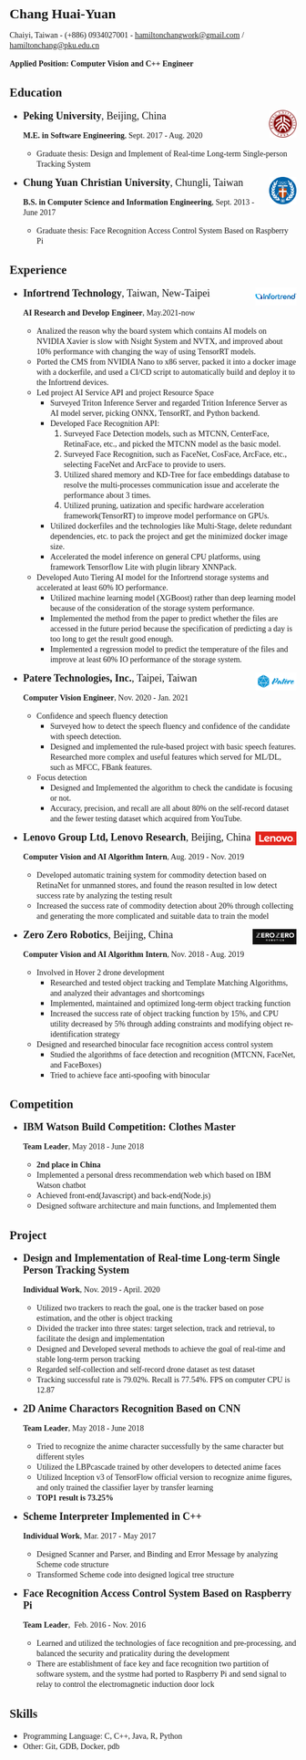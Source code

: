 <font size=5 face="Times New Roman">**Chang Huai-Yuan**</font>

<font face="Times New Roman">Chaiyi, Taiwan  -  (+886) 0934027001  -  hamiltonchangwork@gmail.com / hamiltonchang@pku.edu.cn</font>

<font face="Times New Roman">**Applied Position: Computer Vision and C++ Engineer**</font>

## <font face="Times New Roman">Education</font>

* <font size=4 face=Times New Roman>**Peking University**, Beijing, China</font><img src=".\assets\pku.png" align='right' height="10%" width="10%"/>

  <font face="Times New Roman">**M.E. in Software Engineering**, Sept. 2017 - Aug. 2020</font>

  * <font face="Times New Roman">Graduate thesis: Design and Implement of Real-time Long-term Single-person Tracking System</font>

* <font size=4 face="Time New Roman">**Chung Yuan Christian
  University**, Chungli, Taiwan</font><img src=".\assets\CYCU.png" align='right' height="10%" width="10%"/>

  <font face="Times New Roman">**B.S. in Computer Science and Information Engineering**, Sept. 2013 - June 2017</font>

  - <font face="Times New Roman">Graduate thesis: Face Recognition Access Control System Based on Raspberry Pi</font>

## <font face="Times New Roman">Experience</font>

- <font size=4 face="Times New Roman">**Infortrend Technology**, Taiwan, New-Taipei</font><img src="./assets/infortrend.png" align='right' height="15%" width="15%"/>

  <font face="Times New Roman">**AI Research and Develop Engineer**, May.2021-now</font>

  - <font face="Times New Roman">Analized the reason why the board system which contains AI models on NVIDIA Xavier is slow with Nsight System and NVTX, and improved about 10% performance with changing the way of using TensorRT models.</font>
  - <font face="Times New Roman">Ported the CMS from NVIDIA Nano to x86 server, packed it into a docker image with a dockerfile, and used a CI/CD script to automatically build and deploy it to the Infortrend devices.</font>
  - <font face="Times New Roman">Led project AI Service API and project Resource Space</font>
    - <font face="Times New Roman">Surveyed Triton Inference Server and regarded Trition Inference Server as AI model server, picking ONNX, TensorRT, and Python backend.</font>
    - <font face="Times New Roman">Developed Face Recognition API:</font>
      1. <font face="Times New Roman">Surveyed Face Detection models, such as MTCNN, CenterFace, RetinaFace, etc., and picked the MTCNN model as the basic model.</font>
      2. <font face="Times New Roman">Surveyed Face Recognition, such as FaceNet, CosFace, ArcFace, etc., selecting FaceNet and ArcFace to provide to users.</font>
      3. <font face="Times New Roman">Utilized shared memory and KD-Tree for face embeddings database to resolve the multi-processes communication issue and accelerate the performance about 3 times.</font>
      4. <font face="Times New Roman">Utilized pruning, uatization and specific hardware acceleration framework(TensorRT) to improve model performance on GPUs.</font>
    - <font face="Times New Roman">Utilized dockerfiles and the technologies like Multi-Stage, delete redundant dependencies, etc. to pack the project and get the minimized docker image size.</font>
    - <font face="Times New Roman">Accelerated the model inference on general CPU platforms, using framework Tensorflow Lite with plugin library XNNPack.</font>
  - <font face="Times New Roman">Developed Auto Tiering AI model for the Infortrend storage systems and accelerated at least 60% IO performance.</font>
    - <font face="Times New Roman">Utilized machine learning model (XGBoost) rather than deep learning model because of the consideration of the storage system performance.</font>
    - <font face="Times New Roman">Implemented the method from the paper to predict whether the files are accessed in the future period because the specification of predicting a day is too long to get the result good enough.</font>
    - <font face="Times New Roman">Implemented a regression model to predict the temperature of the files and improve at least 60% IO performance of the storage system.</font>

- <font size=4 face="Times New Roman">**Patere Technologies, Inc.**, Taipei, Taiwan</font><img src=".\assets\patere.png" align='right' height="15%" width="15%"/>

  <font face="Times New Roman">**Computer Vision Engineer**, Nov. 2020 - Jan. 2021</font>

  - <font face="Times New Roman">Confidence and speech fluency detection</font>
    - <font face="Times New Roman">Surveyed how to detect the speech fluency and confidence of the candidate with speech detection. </font>
    - <font face="Times New Roman">Designed and implemented the rule-based project with basic speech features. Researched more complex and useful features which served for ML/DL, such as MFCC, FBank features.</font>
  - <font face="Times New Roman">Focus detection</font>
    - <font face="Times New Roman">Designed and Implemented the algorithm to check the candidate is focusing or not.</font>
    - <font face="Times New Roman">Accuracy, precision, and recall are all about 80% on the self-record dataset and the fewer testing dataset which acquired from YouTube.</font>

- <font size=4 face="Times New Roman">**Lenovo Group Ltd, Lenovo Research**, Beijing, China</font><img src=".\assets\lenovo-logo.png" align='right' height="15%" width="15%"/>

  <font face="Times New Roman">**Computer Vision and AI Algorithm Intern**, Aug. 2019 - Nov. 2019</font>

  - <font face="Times New Roman">Developed automatic training system for commodity detection based on RetinaNet for unmanned stores, and found the reason resulted in low detect success rate by analyzing the testing result</font>
  - <font face="Times New Roman">Increased the success rate of commodity detection about 20% through collecting and generating the more complicated and suitable data to train the model</font>

- <font size=4 face="Times New Roman">**Zero Zero Robotics**, Beijing, China</font><img src=".\assets\zerozero-logo.png" align='right' height="16%" width="16%"/>

  <font face="Times New Roman">**Computer Vision and AI Algorithm Intern**, Nov. 2018 - Aug. 2019</font>

  - <font face="Times New Roman">Involved in Hover 2 drone development</font>
    - <font face="Times New Roman">Researched and tested object tracking and Template Matching Algorithms, and analyzed their advantages and shortcomings</font>
    - <font face="Times New Roman">Implemented, maintained and optimized long-term object tracking function</font>
    - <font face="Times New Roman">Increased the success rate of object tracking function by 15%, and CPU utility decreased by 5% through adding constraints and modifying object re-identification strategy</font>
  - <font face="Times New Roman">Designed and researched binocular face recognition access control system</font>
    - <font face="Times New Roman">Studied the algorithms of face detection and recognition (MTCNN, FaceNet, and FaceBoxes) </font>
    - <font face="Times New Roman">Tried to achieve face anti-spoofing with binocular</font>

## <font face="Times New Roman">Competition</font>

* <font size=4 face="Times New Roman">**IBM Watson Build Competition: Clothes Master**</font>

  <font face="Times New Roman">**Team Leader**, May 2018 - June 2018</font>

  - <font face="Times New Roman">**2nd place in China**</font>
  - <font face="Times New Roman">Implemented a personal dress recommendation web which based on IBM Watson chatbot</font>
  - <font face="Times New Roman">Achieved  front-end(Javascript) and back-end(Node.js)</font>
  - <font face="Times New Roman">Designed software architecture and main functions, and Implemented them</font>

## <font face="Times New Roman">Project</font>

- <font size=4 face="Times New Roman">**Design and Implementation of Real-time Long-term Single Person Tracking System**</font>

  <font face="Times New Roman">**Individual Work**, Nov. 2019 - April. 2020</font>

  - <font face="Times New Roman">Utilized two trackers to reach the goal, one is the tracker based on pose estimation, and the other is object tracking</font>
  - <font face="Times New Roman">Divided the tracker into three states: target selection, track and retrieval, to facilitate the design and implementation</font>
  - <font face="Times New Roman">Designed and Developed several methods to achieve the goal of real-time and stable long-term person tracking</font>
  - <font face="Times New Roman">Regarded self-collection and self-record drone dataset as test dataset</font>
  - <font face="Times New Roman">Tracking successful rate is 79.02%. Recall is 77.54%. FPS on computer CPU is 12.87</font>

- <font size=4 face="Times New Roman">**2D Anime Charactors Recognition Based on CNN**</font>

  <font face="Times New Roman">**Team Leader**, May 2018 - June 2018</font>

  - <font face="Times New Roman">Tried to recognize the anime character successfully by the same character but different styles</font>
  - <font face="Times New Roman">Utilized the LBPcascade trained by other developers to detected anime faces</font>
  - <font face="Times New Roman">Utilized Inception v3 of TensorFlow official version to recognize anime figures, and only trained the classifier layer by transfer learning</font>
  - <font face="Times New Roman">**TOP1 result is 73.25%**</font>

- <font size=4 face="Times New Roman">**Scheme Interpreter Implemented in C++**</font>

   <font face="Times New Roman">**Individual Work**, Mar. 2017 - May 2017</font>

     - <font face="Times New Roman">Designed Scanner and Parser, and Binding and Error Message by analyzing Scheme code structure</font>
     - <font face="Times New Roman">Transformed Scheme code into designed logical tree structure</font>

- <font size=4 face="Times New Roman">**Face Recognition Access Control System Based on Raspberry Pi**</font>

   <font face="Times New Roman">**Team Leader**,  Feb. 2016 - Nov. 2016</font>

   - <font face="Times New Roman">Learned and utilized the technologies of face recognition and pre-processing, and balanced the security and praticality during the development</font>
   - <font face="Times New Roman">There are establishment of face key and face recognition two partition of software system, and the systme had ported to Raspberry Pi and send signal to relay to control the electromagnetic induction door lock</font>

## <font face="Times New Roman">Skills</font>

- <font face="Times New Roman">Programming Language: C, C++, Java, R, Python </font>
- <font face="Times New Roman">Other: Git, GDB, Docker, pdb</font>

